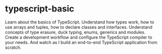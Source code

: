 # typescript-basic
Learn about the basics of TypeScript. Understand how types work, how to use arrays and tuples, how to declare classes and interfaces. Understand concepts of type erasure, duck typing, enums, generics and modules. Create a development workflow and configure the TypeScript compiler to your needs. And watch as I build an end-to-end TypeScript application from scratch.
